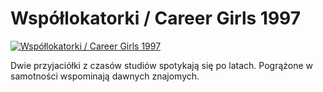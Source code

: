 Współlokatorki / Career Girls 1997 
=============
[![Współlokatorki / Career Girls 1997 ](http://vidos.pl/images/player.gif)](http://vidos.pl/wspollokatorki-career-girls-1997)

 Dwie przyjaciółki z czasów studiów spotykają się po latach. Pogrążone w samotności wspominają dawnych znajomych.

